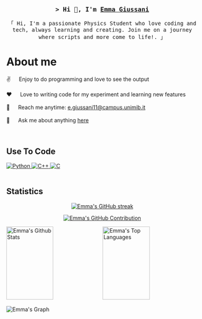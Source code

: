 <!-- Intro  -->
<h3 align="center">
        <samp>&gt; Hi 👋, I'm
                <b><a target="_blank" href="https://chirags-portfolio.vercel.app">Emma Giussani</a></b>
        </samp>
</h3>


<p align="center">
        <samp>「 Hi, I'm a passionate Physics Student who love coding and tech, always learning and creating. Join me on a journey where scripts and more come to life!. 」
        </samp>
</p>

<!-- About Section -->
 # About me
 
<p>

 ✌️ &emsp; Enjoy to do programming and love to see the output <br/><br/>
 ❤️ &emsp; Love to writing code for my experiment and learning new features<br/><br/>
 📧 &emsp; Reach me anytime: e.giussani11@campus.unimib.it<br/><br/>
 💬 &emsp; Ask me about anything [here](https://github.com/EmmaGiussani/EmmaGiussani/issues)


<br/>

## Use To Code
 <a href="https://www.python.org/" target="_blank">
      <img src="https://img.shields.io/badge/Python-FFD43B?style=for-the-badge&logo=python&logoColor=blue" alt="Python" />
  </a> 
  <a href="https://isocpp.org/" target="_blank">
      <img src="https://img.shields.io/badge/c++-%2300599C.svg?style=for-the-badge&logo=c%2B%2B&logoColor=white" alt="C++"  />
  </a> 
 <a href="https://www.iso.org/standard/74528.html" target="_blank">
      <img src="https://img.shields.io/badge/c-%2300599C.svg?style=for-the-badge&logo=c&logoColor=white" alt="C"  />
  </a> 
<br/>
<br/>
 
## Statistics

<p align="center">
  <a href="https://github.com/EmmaGiussani">
    <img src="https://github-readme-streak-stats.herokuapp.com/?user=EmmaGiussani&theme=radical&border=7F3FBF&background=0D1117" alt="Emma's GitHub streak"/>
  </a>
</p>

<p align="center">
  <a href="https://github.com/EmmaGiussani">
    <img src="https://github-profile-summary-cards.vercel.app/api/cards/profile-details?username=EmmaGiussani&theme=radical" alt="Emma's GitHub Contribution"/>
  </a>
</p>

<a> 
    <a href="https://github.com/EmmaGiussani"><img alt="Emma's Github Stats" src="https://denvercoder1-github-readme-stats.vercel.app/api?username=EmmaGiussani&show_icons=true&count_private=true&theme=react&border_color=7F3FBF&bg_color=0D1117&title_color=F85D7F&icon_color=F8D866" height="192px" width="49.5%"/></a>
  <a href="https://github.com/chiragjain307"><img alt="Emma's Top Languages" src="https://denvercoder1-github-readme-stats.vercel.app/api/top-langs/?username=EmmaGiussani&langs_count=8&layout=compact&theme=react&border_color=7F3FBF&bg_color=0D1117&title_color=F85D7F&icon_color=F8D866" height="192px" width="49.5%"/></a>
  <br/>
</a>


![Emma's Graph](https://github-readme-activity-graph.vercel.app/graph?username=EmmaGiussani&custom_title=Emma's%20GitHub%20Activity%20Graph&bg_color=0D1117&color=7F3FBF&line=7F3FBF&point=7F3FBF&area_color=FFFFFF&title_color=FFFFFF&area=true) 
